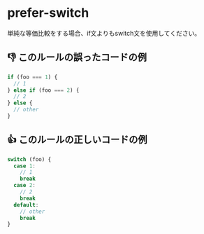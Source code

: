 # prefer-switch

単純な等価比較をする場合、if文よりもswitch文を使用してください。

## :thumbsdown: このルールの誤ったコードの例

```ts
if (foo === 1) {
  // 1
} else if (foo === 2) {
  // 2
} else {
  // other
}
```

## :thumbsup: このルールの正しいコードの例

```ts
switch (foo) {
  case 1:
    // 1
    break
  case 2:
    // 2
    break
  default:
    // other
    break
}
```

